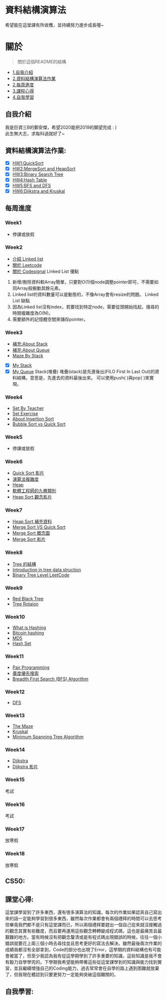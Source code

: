 # 資料結構演算法
希望能在這堂課有所收穫，並持續努力進步成長喔~

# 關於
>關於這個README的結構
- [1.自我介紹](#自我介紹)
- [2.資料結構演算法作業](#資料結構演算法作業)
- [2.每周進度](#每周進度)
- [3.課程心得](#課堂心得)
- [4.自我學習](#自我學習)
## 自我介紹
我是巨資三B的鄭安傑，希望2020能把2019的願望完成 : ) </br>
此生無大志，求每科過就好了~

## 資料結構演算法作業:
- [x] [HW1:QuickSort](https://github.com/jay940059/-/tree/master/HW1)</br>
- [x] [HW2:MergeSort and HeapSort](https://github.com/jay940059/-/tree/master/HW2)</br>
- [x] [HW3:Binary Search Tree](https://github.com/jay940059/-/tree/master/HW3)</br>
- [x] [HW4:Hash Table](https://github.com/jay940059/-/tree/master/HW4)</br>
- [x] [HW5:BFS and DFS](https://github.com/jay940059/-/tree/master/HW5)</br>
- [x] [HW6:Dijkstra and Kruskal](https://github.com/jay940059/-/tree/master/HW6)</br>

## 每周進度
### Week1
- 停課或放假
### Week2
- [介紹 Linked list](https://www.youtube.com/watch?v=WwfhLC16bis&feature=emb_logo)
- [關於 Leetcode](https://leetcode.com/problemset/all/)
- [關於 Codesignal](https://codesignal.com/)
Linked List 優點
1. 新增/刪除資料較Array簡單，只要對O(1)個node調整pointer即可，不需要如同Array般搬動其餘元素。
2. Linked list的資料數量可以是動態的，不像Array會有resize的問題。
Linked List 缺點
1. 因為Linked list沒有index，若要找到特定node，需要從頭開始找起，搜尋的時間複雜度為O(N)。
2. 需要額外的記憶體空間來儲存pointer。
### Week3
- [補充:About Stack](http://alrightchiu.github.io/SecondRound/stack-introjian-jie.html)
- [補充:About Queue](http://alrightchiu.github.io/SecondRound/priority-queueintrojian-jie.html)
- [Maze By Stack](https://www.youtube.com/watch?v=yCQLluCn3rc&feature=emb_logo)
- [x] [My Stack](https://github.com/C-WeiYu/WeiYu/blob/master/Leetcode/class/155.Min%20Stack.py)
- [x] [My Queue](https://github.com/C-WeiYu/WeiYu/blob/master/Leetcode/class/232.%20Implement%20Queue%20using%20Stacks.py)
Stack(堆疊)
堆疊(stack)是先進後出(FILO First In Last Out)的資料結構，意思是，先進去的資料最後出來。
可以使用push( )與pop( )來實現。
### Week4
- [Set By Teacher](https://github.com/pecu/DSA/blob/master/03_Set/set-mismatch.py)
- [Set Exercise](https://leetcode.com/problems/set-mismatch/)
- [About Insertion Sort](http://notepad.yehyeh.net/Content/Algorithm/Sort/Insertion/1.php)
- [Bubble Sort vs Quick Sort](https://www.youtube.com/watch?v=G4dwRF_Rzd0&feature=emb_logo)
### Week5
- 停課或放假
### Week6
- [Quick Sort 影片](https://www.youtube.com/watch?time_continue=1&v=0Ds3KqYeXzA&feature=emb_logo)
- [演算法複雜度](https://blog.digilentinc.com/recursive-sorting-algorithms/)
- [Heap](https://www.geeksforgeeks.org/heap-data-structure/)
- [軟體工程師的九層類別](https://ascii-iicsa.blogspot.com/2010/11/blog-post.html)
- [Heap Sort 觀念影片](https://youtu.be/H5kAcmGOn4Q)
### Week7
- [Heap Sort 補充資料](https://algorithm.yuanbin.me/zh-tw/basics_data_structure/heap.html)
- [Merge Sort VS Quick Sort](https://youtu.be/es2T6KY45cA)
- [Merge Sort 概念圖](https://www.c-programming-simple-steps.com/merge-sort.html)
- [Merge Sort 影片](https://www.c-programming-simple-steps.com/merge-sort.html)
### Week8
- [Tree 的結構](https://www.tutorialride.com/data-structures/trees-in-data-structure.htm)
- [Introduction in tree data struction](https://youtu.be/ikPPdBDZnz4)
- [Binary Tree Level LeetCode](https://youtu.be/XZnWETlZZ14)
### Week9
- [Red Black Tree](https://www.youtube.com/watch?v=rcDF8IqTnyI&feature=youtu.be)
- [Tree Rotaion](https://en.wikipedia.org/wiki/Tree_rotation)
### Week10
- [What is Hashing](https://youtu.be/2BldESGZKB8)
- [Bitcoin hashing](https://themoneymongers.com/bitcoin-hash/)
- [MD5](https://github.com/timvandermeij/md5.py/blob/master/md5.py)
- [Hash Set](https://www.cs.wcupa.edu/rkline/ds/hash-sets.html)
### Week11
- [Pair Programming](https://www.youtube.com/watch?v=vgkahOzFH2Q&feature=youtu.be)
- [廣度優先搜索](http://alrightchiu.github.io/SecondRound/graph-breadth-first-searchbfsguang-du-you-xian-sou-xun.html)
- [Breadth First Search (BFS) Algorithm](https://www.javatpoint.com/breadth-first-search-algorithm)
### Week12
- [DFS](https://www.youtube.com/watch?v=GFlthbUd7LQ&feature=youtu.be)
### Week13
- [The Maze](https://leetcode.com/articles/the-maze/)
- [Kruskal](https://zh.wikipedia.org/wiki/%E5%85%8B%E9%B2%81%E6%96%AF%E5%85%8B%E5%B0%94%E6%BC%94%E7%AE%97%E6%B3%95)
- [Minimum Spanning Tree Algorithm](https://www.geeksforgeeks.org/kruskals-minimum-spanning-tree-algorithm-greedy-algo-2/)
### Week14
- [Dijkstra](https://www.geeksforgeeks.org/dijkstras-shortest-path-algorithm-greedy-algo-7/)
- [Dijkstra 影片](https://youtu.be/0nVYi3o161A)
### Week15
考試
### Week16
考試
### Week17
放寒假
### Week18
放寒假

## CS50:



## 課堂心得:
這堂課學習到了許多東西，還有很多演算法的知識，每次的作業如果認真自己寫出來的話一定能夠學習到很多東西，雖然每次作業都會有兩個禮拜的時間可以去思考
但畢竟我們都不是只有這堂課而已，所以兩個禮拜要趕出一個自己從來就沒接觸過的觀念其實有些難度，而且要再運用這些觀念轉轉變成程式碼，這也是最痛苦且最艱難的地方。當有時候沒有把觀念釐清或是有程式碼出現錯誤的時候，往往一個小錯誤就要花上兩三個小時去尋找並且思考更好的寫法去解決。雖然最後兩次作業的成績我都沒有全部拿到，Code的部分也出現了Error，這學期的資料結構也有可能會被當了，但至少我認為我有從這學期學到了許多重要的知識，這些知識是我不會有毅力自學學完的。下學期我希望能夠帶著這些從這堂課學到的知識與能力找到實習，並且繼續增強自己的Coding能力，過去常常會在自學的路上遇到困難就放棄了，但我現在體認到只要更努力一定能夠突破這個難關的。

## 自我學習:


